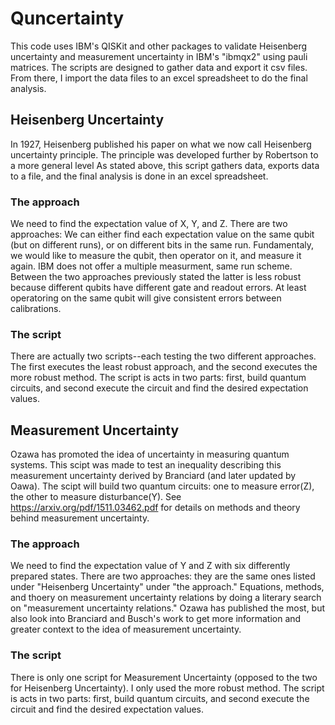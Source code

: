 # Quncertainty
This code uses IBM's QISKit and other packages to validate Heisenberg uncertainty and measurement uncertainty in IBM's "ibmqx2" using pauli matrices. The scripts are designed to gather data and export it csv files. From there, I import the data files to an excel spreadsheet to do the final analysis.

## Heisenberg Uncertainty
In 1927, Heisenberg published his paper on what we now call Heisenberg uncertainty principle. The principle was developed further by Robertson to a more general level As stated above, this script gathers data, exports data to a file, and the final analysis is done in an excel spreadsheet.

### The approach
We need to find the expectation value of X, Y, and Z. There are two approaches: We can either find each expectation value on the same qubit (but on different runs), or on different bits in the same run. Fundamentaly, we would like to measure the qubit, then operator on it, and measure it again. IBM does not offer a multiple measurment, same run scheme. Between the two approaches previously stated the latter is less robust because different qubits have different gate and readout errors. At least operatoring on the same qubit will give consistent errors between calibrations.

### The script
There are actually two scripts--each testing the two different approaches. The first executes the least robust approach, and the second executes the more robust method.
The script is acts in two parts: first, build quantum circuits, and second execute the circuit and find the desired expectation values. 

## Measurement Uncertainty
Ozawa has promoted the idea of uncertainty in measuring quantum systems. This scipt was made to test an inequality describing this measurement uncertainty derived by Branciard (and later updated by Oawa). The scipt will build two quantum circuits: one to measure error(Z), the other to measure disturbance(Y). See https://arxiv.org/pdf/1511.03462.pdf for details on methods and theory behind measurement uncertainty.

### The approach
We need to find the expectation value of Y and Z with six differently prepared states. There are two approaches: they are the same ones listed under "Heisenberg Uncertainty" under "the approach." Equations, methods, and thoery on measurement uncertainty relations by doing a literary search on "measurement uncertainty relations." Ozawa has published the most, but also look into Branciard and Busch's work to get more information and greater context to the idea of measurement uncertainty.

### The script
There is only one script for Measurement Uncertainty (opposed to the two for Heisenberg Uncertainty). I only used the more robust method.
The script is acts in two parts: first, build quantum circuits, and second execute the circuit and find the desired expectation values.
